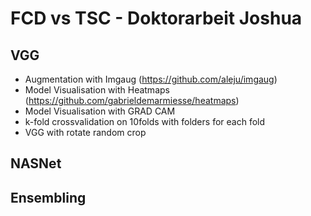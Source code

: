 # FCD vs TSC - Doktorarbeit Joshua
## VGG
- Augmentation with Imgaug (https://github.com/aleju/imgaug)
- Model Visualisation with Heatmaps (https://github.com/gabrieldemarmiesse/heatmaps)
- Model Visualisation with GRAD CAM
- k-fold crossvalidation on 10folds with folders for each fold
- VGG with rotate random crop
## NASNet
## Ensembling
